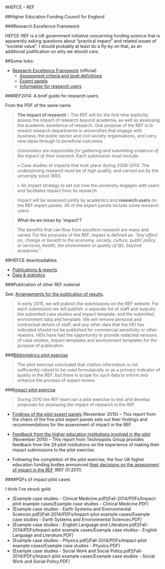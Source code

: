 #HEFCE – REF

##Higher Education Funding Council for England

###Research Excellence Framework

HEFCE-REF is a UK government initiative concerning funding science that is apparently asking questions about “practical impact” and related issues of “societal value”.  I should probably at least do a fly-by on that, as an additional justification on why we should care.

##Some links:

* [Research Excellence Framework](http://www.ref.ac.uk/) (official)
  * [Assessment criteria and level definitions](http://www.ref.ac.uk/panels/assessmentcriteriaandleveldefinitions/)
  * [Expert panels](http://www.ref.ac.uk/panels/)
  * [Information for research users](http://www.ref.ac.uk/users/)

###REF2014: A brief guide for research users

From the PDF of the same name.

>**The impact of research** &ndash; The REF will for the first time explicitly assess the impact of research beyond academia, as well as assessing the academic excellence of research. One purpose of the REF is to reward research departments in universities that engage with business, the public sector and civil society organisations, and carry new ideas through to beneficial outcomes

>*Universities are responsible for gathering and submitting evidence of the impact of their research*. Each submission must include:

>• Case studies of impacts that took place during 2008-2013. The underpinning research must be of high quality, and carried out by the university since 1993.

>• An impact strategy to set out how the university engages with users and facilitates impact from its research.

>Impact will be assessed jointly by academics and **research users** on the REF expert panels. All of the expert panels include some research users.

>**What do we mean by ‘impact’?**

>The benefits that can flow from excellent research are many and varied. For the purposes of the REF, impact is defined as: *“any effect on, change or benefit to the economy, society, culture, public policy or services, health, the environment or quality of life, beyond academia.”*

##HEFCE downloadables

* [Publications & reports](http://www.hefce.ac.uk/pubs/)
* [Data & statistics](http://www.hefce.ac.uk/data/)

###Publication of other REF material

See: [Arrangements for the publication of results](http://www.ref.ac.uk/pubs/arrangementsforthepublicationofresults/).

>In early 2015, we will publish the submissions on the REF website. For each submission we will publish: a separate list of staff and outputs; the submitted case studies and impact template; and the submitted environment data and template. We will remove personal and contractual details of staff, and any other data that the HEI has indicated should not be published for commercial sensitivity or other reasons. HEIs have had the opportunity to provide redacted versions of case studies, impact templates and environment templates for the purpose of publication.

###[Bibliometrics pilot exercise](http://www.ref.ac.uk/background/bibliometrics/)

>The pilot exercise concluded that citation information is not sufficiently robust to be used formulaically or as a primary indicator of quality in the REF; but there is scope for such data to inform and enhance the process of expert review.

###[Impact pilot exercise](http://www.ref.ac.uk/background/pilot/)

>During 2010 the REF team ran a pilot exercise to test and develop proposals for assessing the impact of research in the REF.

* [Findings of the pilot expert panels](http://www.ref.ac.uk/pubs/refimpactpilotexercisefindingsoftheexpertpanels/) (November 2010) &ndash; This report from the chairs of the five pilot expert panels sets out their findings and recommendations for the assessment of impact in the REF.

* [Feedback from the higher education institutions involved in the pilot](http://www.ref.ac.uk/pubs/refimpactpilotlessons-learnedfeedbackonpilotsubmissions/) (November 2010) &ndash; This report from Technopolis Group provides feedback from the 29 pilot institutions on the experience of making their impact submissions to the pilot exercise.

* Following the completion of the pilot exercise, the four UK higher education funding bodies announced [their decisions on the assessment of impact in the REF](http://www.ref.ac.uk/pubs/2011-01/) (REF 01.2011).

####PDFs of impact pilot cases

I think I've struck gold:

* [Example case studies - Clinical Medicine.pdf](Fall-2014/PDFs/Impact-pilot example cases/Example case studies - Clinical Medicine.PDF)
* [Example case studies - Earth Systems and Environmental Sciences.pdf](Fall-2014/PDFs/Impact-pilot example cases/Example case studies - Earth Systems and Environmental Sciences.PDF)
* [Example case studies - English Language and Literature.pdf](Fall-2014/PDFs/Impact-pilot example cases/Example case studies - English Language and Literature.PDF)
* [Example case studies - Physics.pdf](Fall-2014/PDFs/Impact-pilot example cases/Example case studies - Physics.PDF)
* [Example case studies - Social Work and Social Policy.pdf](Fall-2014/PDFs/Impact-pilot example cases/Example case studies - Social Work and Social Policy.PDF)

